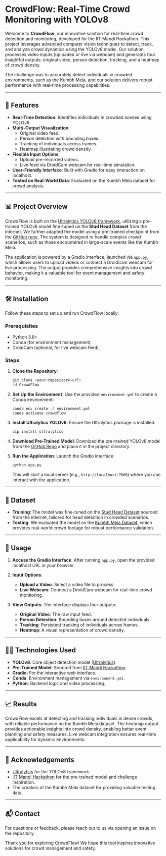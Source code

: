 # CrowdFlow: Real-Time Crowd Monitoring with YOLOv8

Welcome to **CrowdFlow**, our innovative solution for real-time crowd detection and monitoring, developed for the IIT Mandi Hackathon. This project leverages advanced computer vision techniques to detect, track, and analyze crowd dynamics using the YOLOv8 model. Our solution processes video inputs (uploaded or live via webcam) and generates four insightful outputs: original video, person detection, tracking, and a heatmap of crowd density.

The challenge was to accurately detect individuals in crowded environments, such as the Kumbh Mela, and our solution delivers robust performance with real-time processing capabilities.

---

## 🚀 Features
- **Real-Time Detection**: Identifies individuals in crowded scenes using YOLOv8.
- **Multi-Output Visualization**:
  - Original video feed.
  - Person detection with bounding boxes.
  - Tracking of individuals across frames.
  - Heatmap illustrating crowd density.
- **Flexible Input Options**:
  - Upload pre-recorded videos.
  - Live feed via DroidCam webcam for real-time simulation.
- **User-Friendly Interface**: Built with Gradio for easy interaction on localhost.
- **Tested on Real-World Data**: Evaluated on the Kumbh Mela dataset for crowd analysis.

---

## 📊 Project Overview
CrowdFlow is built on the [Ultralytics YOLOv8 framework](https://github.com/ultralytics/ultralytics), utilizing a pre-trained YOLOv8 model fine-tuned on the **Stud Head Dataset** from the internet. We further adapted the model using a pre-trained checkpoint from the [GitHub repo](https://github.com/Abcfsa/YOLOv8_head_detector). The system is designed to handle complex crowd scenarios, such as those encountered in large-scale events like the Kumbh Mela.

The application is powered by a Gradio interface, launched via `app.py`, which allows users to upload videos or connect a DroidCam webcam for live processing. The output provides comprehensive insights into crowd behavior, making it a valuable tool for event management and safety monitoring.

---

## 🛠️ Installation
Follow these steps to set up and run CrowdFlow locally:

### Prerequisites
- Python 3.8+
- Conda (for environment management)
- DroidCam (optional, for live webcam feed)

### Steps
1. **Clone the Repository**:
   ```bash
   git clone <your-repository-url>
   cd CrowdFlow
   ```

2. **Set Up the Environment**:
   Use the provided `environment.yml` to create a Conda environment:
   ```bash
   conda env create -f environment.yml
   conda activate crowdflow
   ```

3. **Install Ultralytics YOLOv8**:
   Ensure the Ultralytics package is installed:
   ```bash
   pip install ultralytics
   ```

4. **Download Pre-Trained Model**:
   Download the pre-trained YOLOv8 model from the [GitHub Repo](https://github.com/Abcfsa/YOLOv8_head_detector) and place it in the project directory.

5. **Run the Application**:
   Launch the Gradio interface:
   ```bash
   python app.py
   ```
   This will start a local server (e.g., `http://localhost:7860`) where you can interact with the application.

---

## 📂 Dataset
- **Training**: The model was fine-tuned on the [Stud Head Dataset](https://github.com/HCIILAB/SCUT-HEAD-Dataset-Release) sourced from the internet, tailored for head detection in crowded scenarios.
- **Testing**: We evaluated the model on the [Kumbh Mela Dataset](https://drive.google.com/drive/folders/1aT3KRRgx2T6xcJJlazcnLtTZpuzJjuGE), which provides real-world crowd footage for robust performance validation.

---

## 🎥 Usage
1. **Access the Gradio Interface**:
   After running `app.py`, open the provided localhost URL in your browser.

2. **Input Options**:
   - **Upload a Video**: Select a video file to process.
   - **Live Webcam**: Connect a DroidCam webcam for real-time crowd monitoring.

3. **View Outputs**:
   The interface displays four outputs:
   - **Original Video**: The raw input feed.
   - **Person Detection**: Bounding boxes around detected individuals.
   - **Tracking**: Persistent tracking of individuals across frames.
   - **Heatmap**: A visual representation of crowd density.

---

## 🧑‍💻 Technologies Used
- **YOLOv8**: Core object detection model ([Ultralytics](https://github.com/ultralytics/ultralytics)).
- **Pre-Trained Model**: Sourced from [IIT Mandi Hackathon](https://github.com/anuragpandey382/IITMandiHackathon).
- **Gradio**: For the interactive web interface.
- **Conda**: Environment management via `environment.yml`.
- **Python**: Backend logic and video processing.

---

## 📈 Results
CrowdFlow excels at detecting and tracking individuals in dense crowds, with reliable performance on the Kumbh Mela dataset. The heatmap output provides actionable insights into crowd density, enabling better event planning and safety measures. Live webcam integration ensures real-time applicability for dynamic environments.

---

## 🙌 Acknowledgements
- [Ultralytics](https://github.com/ultralytics/ultralytics) for the YOLOv8 framework.
- [IIT Mandi Hackathon](https://github.com/anuragpandey382/IITMandiHackathon) for the pre-trained model and challenge inspiration.
- The creators of the Kumbh Mela dataset for providing valuable testing data.

---

## 📬 Contact
For questions or feedback, please reach out to us via opening an issue on the repository.

Thank you for exploring CrowdFlow! We hope this tool inspires innovative solutions for crowd management and safety.

